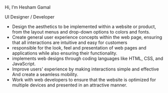 Hi, I’m Hesham Gamal

UI Designer / Developer

- Design the aesthetics to be implemented within a website or product, from the layout menus and drop-down options to colors and fonts.
- Create general user experience concepts within the web page, ensuring that all interactions are intuitive and easy for customers
- responsible for the look, feel and presentation of web pages and applications while also ensuring their functionality.
- implements web designs through coding languages like HTML, CSS, and JavaScript.
- Improve users' experience by making interactions simple and effective And create a seamless mobility.
- Work with web developers to ensure that the website is optimized for multiple devices and presented in an attractive manner.

<!---
hesham-gamal/hesham-gamal is a ✨ special ✨ repository because its `README.md` (this file) appears on your GitHub profile.
You can click the Preview link to take a look at your changes.
--->
